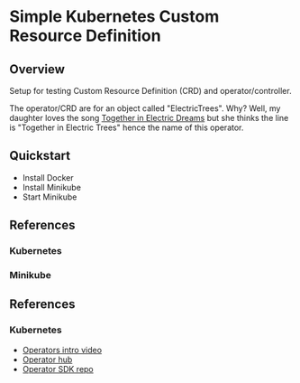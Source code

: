 # Simple Kubernetes Custom Resource Definition

## Overview

Setup for testing Custom Resource Definition (CRD) and operator/controller.

The operator/CRD are for an object called "ElectricTrees".  Why?  Well,
my daughter loves the song [Together in Electric Dreams](https://en.wikipedia.org/wiki/Together_in_Electric_Dreams) but she thinks the line is 
"Together in Electric Trees" hence the name of this operator.


## Quickstart

* Install Docker
* Install Minikube
* Start Minikube




## References

### Kubernetes



### Minikube


## References

### Kubernetes

* [Operators intro video](https://www.youtube.com/watch?v=ha3LjlD6g7g)
* [Operator hub](https://operatorhub.io)
* [Operator SDK repo](https://github.com/operator-framework/operator-sdk)


